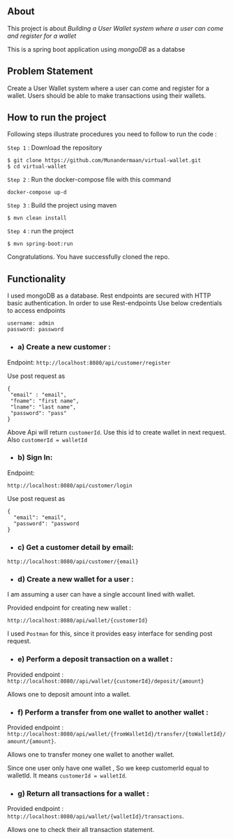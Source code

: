## About

This project is about  *Building a User Wallet system where a user can come and register for a wallet*

This is a spring boot application using *mongoDB* as a databse


## Problem Statement

Create a User Wallet system where a user can come and register for a wallet. Users should
be able to make transactions using their wallets.

## How to run the project

Following steps illustrate procedures you need to follow to run the code :

`Step 1` : Download the repository

```{shell}
$ git clone https://github.com/Munandermaan/virtual-wallet.git
$ cd virtual-wallet
```
`Step 2` : Run the docker-compose file with this command 

```
docker-compose up-d
```

`Step 3` : Build the project using maven

```{shell}
$ mvn clean install
```

`Step 4` : run the project

```
$ mvn spring-boot:run
```

Congratulations. You have successfully cloned the repo.

## Functionality
I used mongoDB as a database. Rest endpoints are secured with HTTP basic authentication. In order to use Rest-endpoints
Use below credentials to access endpoints
```
username: admin
password: password
```

* ### a) Create a new customer :

Endpoint: 
```http://localhost:8080/api/customer/register```

Use post request as
```
{
 "email" : "email",
 "fname": "first name",
 "lname": "last name",
 "password": "pass"  
}
```
Above Api will return ```customerId```. Use this id to create wallet in next request. Also ```customerId = walletId```

* ### b) Sign In:

Endpoint:
``` 
http://localhost:8080/api/customer/login
```
Use post request as

```
{
  "email": "email",
  "password": "password
}
```

* ### c) Get a customer detail by email:

```
http://localhost:8080/api/customer/{email}
```

* ### d) Create a new wallet for a user :

I am assuming a user can have a single account lined with wallet.

Provided endpoint for creating new wallet :
```
http://localhost:8080/api/wallet/{customerId}
```

I used `Postman` for this, since it provides easy interface for sending post request.

* ### e) Perform a deposit transaction on a wallet :

Provided endpoint : `http://localhost:8080//api/wallet/{customerId}/deposit/{amount}`

Allows one to deposit amount into a wallet.

* ### f) Perform a transfer from one wallet to another wallet :

Provided endpoint :
`http://localhost:8080/api/wallet/{fromWalletId}/transfer/{toWalletId}/amount/{amount}`.

Allows one to transfer money  one wallet to  another wallet.

Since one user only have one wallet , So we keep customerId equal to walletId. It means ```customerId = walletId```.
* ### g) Return all transactions for a wallet :

Provided endpoint :  `http://localhost:8080/api/wallet/{walletId}/transactions`.

Allows one to check their all transaction statement.
